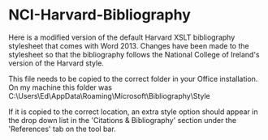 NCI-Harvard-Bibliography
========================

Here is a modified version of the default Harvard XSLT bibliography stylesheet that comes with Word 2013.
Changes have been made to the stylesheet so that the bibliography follows the National College of Ireland's version of the Harvard style.
 
This file needs to be copied to the correct folder in your Office installation.  On my machine this folder was
C:\Users\Ed\AppData\Roaming\Microsoft\Bibliography\Style
 
If it is copied to the correct location, an extra style option should appear in the drop down list in the 'Citations & Bibliography' section under the 'References' tab on the tool bar.

